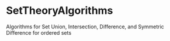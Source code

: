 # SetTheoryAlgorithms
Algorithms for Set Union, Intersection, Difference, and Symmetric Difference for ordered sets
